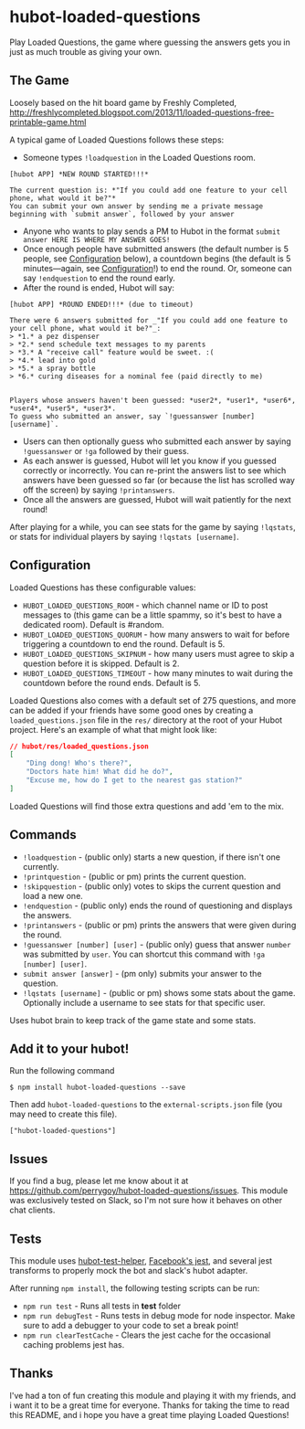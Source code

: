 hubot-loaded-questions
======================

Play Loaded Questions, the game where guessing the answers gets you in just as much trouble as giving your own.

## The Game
Loosely based on the hit board game by Freshly Completed, http://freshlycompleted.blogspot.com/2013/11/loaded-questions-free-printable-game.html

A typical game of Loaded Questions follows these steps:
* Someone types `!loadquestion` in the Loaded Questions room.
```asciidoc
[hubot APP] *NEW ROUND STARTED!!!*

The current question is: *"If you could add one feature to your cell phone, what would it be?"*
You can submit your own answer by sending me a private message beginning with `submit answer`, followed by your answer
```
* Anyone who wants to play sends a PM to Hubot in the format `submit answer HERE IS WHERE MY ANSWER GOES!`
* Once enough people have submitted answers (the default number is 5 people, see [Configuration](#configuration) below), a countdown begins (the default is 5 minutes—again, see [Configuration](#configuration)!) to end the round. Or, someone can say `!endquestion` to end the round early.
* After the round is ended, Hubot will say:
```asciidoc
[hubot APP] *ROUND ENDED!!!* (due to timeout)

There were 6 answers submitted for _"If you could add one feature to your cell phone, what would it be?"_:
> *1.* a pez dispenser
> *2.* send schedule text messages to my parents
> *3.* A "receive call" feature would be sweet. :(
> *4.* lead into gold
> *5.* a spray bottle
> *6.* curing diseases for a nominal fee (paid directly to me)


Players whose answers haven't been guessed: *user2*, *user1*, *user6*, *user4*, *user5*, *user3*.
To guess who submitted an answer, say `!guessanswer [number] [username]`.
```
* Users can then optionally guess who submitted each answer by saying `!guessanswer` or `!ga` followed by their guess.
* As each answer is guessed, Hubot will let you know if you guessed correctly or incorrectly. You can re-print the answers list to see which answers have been guessed so far (or because the list has scrolled way off the screen) by saying `!printanswers`.
* Once all the answers are guessed, Hubot will wait patiently for the next round!

After playing for a while, you can see stats for the game by saying `!lqstats`, or stats for individual players by saying `!lqstats [username]`.

## Configuration
Loaded Questions has these configurable values:
* `HUBOT_LOADED_QUESTIONS_ROOM` - which channel name or ID to post messages to (this game can be a little spammy, so it's best to have a dedicated room). Default is #random.
* `HUBOT_LOADED_QUESTIONS_QUORUM` - how many answers to wait for before triggering a countdown to end the round. Default is 5.
* `HUBOT_LOADED_QUESTIONS_SKIPNUM` - how many users must agree to skip a question before it is skipped. Default is 2.
* `HUBOT_LOADED_QUESTIONS_TIMEOUT` - how many minutes to wait during the countdown before the round ends. Default is 5.

Loaded Questions also comes with a default set of 275 questions, and more can be added if your friends have some good ones by creating a `loaded_questions.json` file in the `res/` directory at the root of your Hubot project. Here's an example of what that might look like:
```json
// hubot/res/loaded_questions.json
[
    "Ding dong! Who's there?",
    "Doctors hate him! What did he do?",
    "Excuse me, how do I get to the nearest gas station?"
]
```

Loaded Questions will find those extra questions and add 'em to the mix.

## Commands
* `!loadquestion` - (public only) starts a new question, if there isn't one currently.
* `!printquestion` - (public or pm) prints the current question.
* `!skipquestion` - (public only) votes to skips the current question and load a new one.
* `!endquestion` - (public only) ends the round of questioning and displays the answers.
* `!printanswers` - (public or pm) prints the answers that were given during the round.
* `!guessanswer [number] [user]` - (public only) guess that answer `number` was submitted by `user`. You can shortcut this command with `!ga [number] [user]`.
* `submit answer [answer]` - (pm only) submits your answer to the question.
* `!lqstats [username]` - (public or pm) shows some stats about the game. Optionally include a username to see stats for that specific user.

Uses hubot brain to keep track of the game state and some stats.

## Add it to your hubot!

Run the following command

    $ npm install hubot-loaded-questions --save

Then add `hubot-loaded-questions` to the `external-scripts.json` file (you may need to create this file).

    ["hubot-loaded-questions"]


## Issues
If you find a bug, please let me know about it at https://github.com/perrygoy/hubot-loaded-questions/issues. This module was exclusively tested on Slack, so I'm not sure how it behaves on other chat clients.

## Tests
This module uses [hubot-test-helper](https://github.com/mtsmfm/hubot-test-helper), [Facebook's jest](https://facebook.github.io/jest/), and several jest transforms to properly mock the bot and slack's hubot adapter. 

After running `npm install`, the following testing scripts can be run:
* `npm run test` - Runs all tests in __test__ folder
* `npm run debugTest` - Runs tests in debug mode for node inspector. Make sure to add a debugger to your code to set a break point!
* `npm run clearTestCache` - Clears the jest cache for the occasional caching problems jest has.

Thanks
------
I've had a ton of fun creating this module and playing it with my friends, and i want it to be a great time for everyone. Thanks for taking the time to read this README, and i hope you have a great time playing Loaded Questions!
